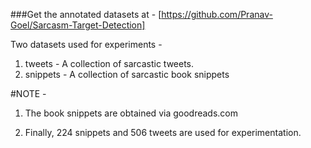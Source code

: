 ###Get the annotated datasets at - [https://github.com/Pranav-Goel/Sarcasm-Target-Detection]

Two datasets used for experiments - 

1. tweets  - A collection of sarcastic tweets.
2. snippets - A collection of sarcastic book snippets

#NOTE - 

1. The book snippets are obtained via goodreads.com

2. Finally, 224 snippets and 506 tweets are used for experimentation.